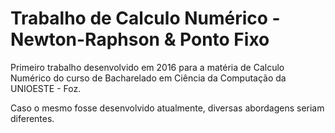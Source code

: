 # Trabalho de Calculo Numérico - Newton-Raphson & Ponto Fixo
Primeiro trabalho desenvolvido em 2016 para a matéria de Calculo Numérico do curso de Bacharelado em Ciência da Computação da UNIOESTE - Foz.

Caso o mesmo fosse desenvolvido atualmente, diversas abordagens seriam diferentes.
